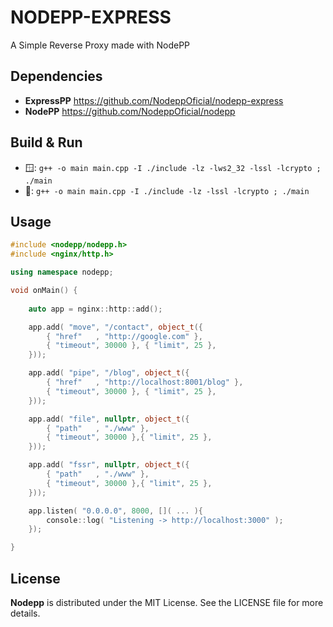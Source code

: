 # NODEPP-EXPRESS

A Simple Reverse Proxy made with NodePP

## Dependencies
- **ExpressPP** https://github.com/NodeppOficial/nodepp-express
- **NodePP**    https://github.com/NodeppOficial/nodepp

## Build & Run
- 🪟: `g++ -o main main.cpp -I ./include -lz -lws2_32 -lssl -lcrypto ; ./main`
- 🐧: `g++ -o main main.cpp -I ./include -lz -lssl -lcrypto ; ./main`

## Usage

```cpp
#include <nodepp/nodepp.h>
#include <nginx/http.h>

using namespace nodepp;

void onMain() {
    
    auto app = nginx::http::add();

    app.add( "move", "/contact", object_t({
        { "href"   , "http://google.com" },
        { "timeout", 30000 }, { "limit", 25 },
    }));

    app.add( "pipe", "/blog", object_t({
        { "href"   , "http://localhost:8001/blog" },
        { "timeout", 30000 }, { "limit", 25 },
    }));

    app.add( "file", nullptr, object_t({
        { "path"   , "./www" },
        { "timeout", 30000 },{ "limit", 25 },
    }));

    app.add( "fssr", nullptr, object_t({
        { "path"   , "./www" },
        { "timeout", 30000 },{ "limit", 25 },
    }));

    app.listen( "0.0.0.0", 8000, []( ... ){
        console::log( "Listening -> http://localhost:3000" );
    });

}
```

## License

**Nodepp** is distributed under the MIT License. See the LICENSE file for more details.
